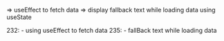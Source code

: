=> useEffect to fetch data
=> display fallback text while loading data using useState

232: 
    - using useEffect to fetch data
235:
    - fallBack text while loading data
